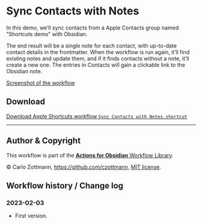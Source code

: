 # Sync Contacts with Notes

In this demo, we’ll sync contacts from a Apple Contacts group named "Shortcuts demo" with Obsidian.

The end result will be a single note for each contact, with up-to-date contact details in the frontmatter. When the workflow is run again, it’ll find existing notes and update them, and if it finds contacts without a note, it’ll create a new one. The entries in Contacts will gain a clickable link to the Obsidian note.

[Screenshot of the workflow](<Sync Contacts with Notes.png>)


## Download

[Download Apple Shortcuts workflow `Sync Contacts with Notes.shortcut`](<Sync Contacts with Notes.shortcut?raw=1>)

---

## Author & Copyright

This workflow is part of the [**Actions for Obsidian** Workflow Library](https://obsidian.actions.work/workflows).

&copy; Carlo Zottmann, https://github.com/czottmann, [MIT license](../LICENSE).


## Workflow history / Change log

### 2023-02-03

- First version.
